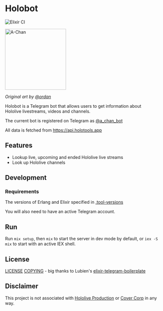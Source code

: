 # Holobot

![Elixir CI](https://github.com/DaniruKun/holobot-tg/workflows/Elixir%20CI/badge.svg)

<img src="https://static.miraheze.org/hololivewiki/thumb/8/8a/Illustrator_Artwork_-_A-Chan_01.jpg/301px-Illustrator_Artwork_-_A-Chan_01.jpg" alt="A-Chan" width="200"/>

_Original art by [@ordan](https://twitter.com/ordan)_

Holobot is a Telegram bot that allows users to get information about Hololive livestreams, videos and channels.

The current bot is registered on Telegram as [@a_chan_bot](https://t.me/a_chan_bot)

All data is fetched from <https://api.holotools.app>

## Features

- Lookup live, upcoming and ended Hololive live streams
- Look up Hololive channels

## Development

### Requirements

The versions of Erlang and Elixir specified in [.tool-versions](.tool-versions)

You will also need to have an active Telegram account.

## Run

Run `mix setup`, then `mix` to start the server in dev mode by default, or `iex -S mix` to start with an active IEX shell.

## License

[LICENSE](LICENSE)
[COPYING](COPYING) - big thanks to Lubien's [elixir-telegram-boilerplate](https://github.com/lubien/elixir-telegram-bot-boilerplate)

## Disclaimer

This project is not associated with [Hololive Production](https://en.hololive.tv/) or [Cover Corp](https://cover-corp.com/) in any way.
